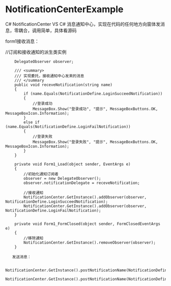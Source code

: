 # NotificationCenterExample
C# NotificationCenter
VS C# 消息通知中心，实现在代码的任何地方向窗体发消息，零耦合，调用简单，具体看源码

form1接收消息：

//订阅和接收通知的派生类实例

        DelegateObserver observer;

        /// <summary>
        /// 实现委托，接收通知中心发来的消息
        /// </summary
        public void receveNotification(string name)
        {
            if (name.Equals(NotificationDefine.LoginSucceedNotification))
            {
                //登录成功
                MessageBox.Show("登录成功", "提示", MessageBoxButtons.OK, MessageBoxIcon.Information);
            }
            else if (name.Equals(NotificationDefine.LoginFailNotification))
            {
                //登录失败
                MessageBox.Show("登录失败", "提示", MessageBoxButtons.OK, MessageBoxIcon.Information);
            }
        }

        private void Form1_Load(object sender, EventArgs e)
        {
            //初始化通知订阅者
            observer = new DelegateObserver();
            observer.notificationDelegate = receveNotification;

            //接收通知
            NotificationCenter.GetInstance().addObserver(observer, NotificationDefine.LoginSucceedNotification);
            NotificationCenter.GetInstance().addObserver(observer, NotificationDefine.LoginFailNotification);
        }

        private void Form1_FormClosed(object sender, FormClosedEventArgs e)
        {
            //移除通知
            NotificationCenter.GetInstance().removeObserver(observer);
        }
        
       发送消息：
       
       NotificationCenter.GetInstance().postNotificationName(NotificationDefine.LoginSucceedNotification);
       NotificationCenter.GetInstance().postNotificationName(NotificationDefine.LoginFailNotification);
       
       
